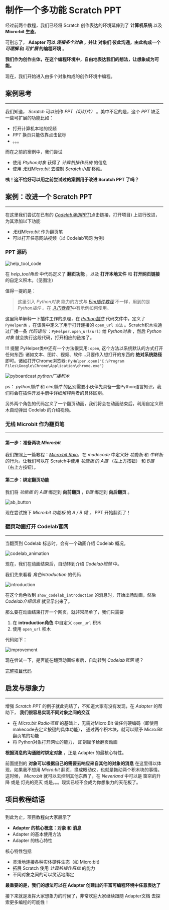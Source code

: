 # 制作一个多功能 Scratch PPT

经过前两个教程，我们已经将 Scratch 创作表达的环境延伸到了 **计算机系统** 以及 **Micro:bit 生态**。

可别忘了， **Adapter 可以 *连接多个对象* ，并让 对象们 彼此沟通，由此构成一个 *可理解* 和 *可扩展* 的编程环境** 。

**我们作为创作主体，在这个编程环境中，自由地表达我们的想法，让想象成为可能。**

现在，我们开始进入由多个对象构成的创作环境中编程。

## 案例思考

---

我们知道， *Scratch* 可以制作 *PPT（幻灯片）* 。美中不足的是，这个 *PPT* 缺乏一些可扩展的功能比如：

- 打开计算机本地的视频
- *PPT* 换页只能依靠点击鼠标
- 。。。

而在之前的案例中，我们尝试

- 使用 *Ptyhon对象* 获得了 *计算机操作系统* 的信息
- 使用 *无线Micro:bit* 去控制 *Scratch小猫* 移动。

**咦！这不恰好可以用之前尝试过的案例用于改进 Scratch PPT 了吗？**

## 案例：改进一个 Scratch PPT

---

在这里我们尝试在已有的 [*Codelab演讲PPT*](https://scratch3v3.codelab.club/?sb3url=https://adapter.codelab.club/sb3/codelab_ppt_base.sb3)(点击链接，打开项目) 上进行改进，为其添加以下功能

- *无线Micro:bit* 作为翻页笔
- 可以打开任意网站视频（以 Codelab官网 为例）

### PPT 源码

![help_tool_code](/img/sppt_htool.png)

在 *help_tool角色* 中代码定义了 **翻页功能** ，以及 **打开本地文件** 和 **打开网页链接** 的自定义积木。（见图注）

值得一提的是：

> 这里引入 *Python对象* 能力的方式与 [*Eim插件教程*](./eim_pt.md) 不一样，用到的是 *Python插件* 。在 [*入门教程1*](../get_start/gs_pyproject.md)中有示例如何使用。

这里简单解释一下插件工作的原理，在 [*Python插件*](/extension_guide/extension_python_kernel/) 代码文件中，定义了 `PyHelper类` ，在该类中定义了用于打开连接的 `open_url 方法` 。Scratch积木块通过广播一条 *代码语句* ：`PyHelper.open_url(url)` 给 *Python对象* ，然后 *Python对象* 就会执行这段代码，打开相应的链接了。

!!! 提醒
    PyHelper类中还有一个方法很实用: `open`, 这个方法以系统默认的方式打开任何东西: 诸如文本、图片、视频、软件...只要传入想打开的东西的 **绝对系统路径** 即可。诸如打开Chrome浏览器: `PyHelper.open("C:\Program Files\Google\Chrome\Application\chrome.exe")`

![pyboardcast](/img/sppt_pyboardcast.png) *python广播积木*

ps： *python插件* 和 *eim插件* 的区别需要小伙伴先具备一些Python语言知识，我们将会在插件开发手册中详细解释两者的具体区别。

另外两个角色的代码定义了一个翻页动画，我们将会在动画结束后，利用自定义积木自动弹出 Codelab 的介绍视频。

### 无线 Microbit 作为翻页笔

---

#### 第一步：准备两块 *Micro:bit*

我们按照上一篇教程：[*Micro:bit Raio*](./microbit_pt.md)，在 *madecode* 中定义好 *功能板* 和 *中转板* 的行为。让我们可以在 Scratch中使用 *功能板* 的 *A键* （左上方按钮） 和 *B键* （右上方按钮）。

#### 第二步：绑定翻页功能

我们将 *功能板* 的 *A键* 绑定到 **向前翻页** ，*B键* 绑定到 **向后翻页** 。

![ab_button](/img/sppt_abbuttou.png)

现在尝试按下 *Micro:bit 功能板* 的 *A / B 键* ， PPT 开始翻页了！

### 翻页动画打开 Codelab官网

---

当翻页到 Codelab 标志时，会有一个动画介绍 Codelab 概况。

![codelab_animation](/img/sppt_anmiation.gif)

现在，我们在动画结束后，自动转到介绍 *Codelab视频* 中。

我们先来看看 *角色introduction* 的代码

![introduction](/img/sppt_introduction.png)

在这个角色收到 `show_codelab_introduction` 的消息时，开始出场动画，然后 *Codelab介绍信息* 就显示出来了。

那么要在动画结束打开一个网页，就非常简单了，我们只需要

1. 在 **introduction角色** 中自定义 `open_url` 积木
2. 使用 `open_url` 积木

代码如下：

![improvement](/img/sppt_openUrl.png)

现在尝试一下，是否能在翻页动画结束后，自动转到 *Codelab官网* 呢？

[完整项目代码](https://scratch3v3.codelab.club/?sb3url=https://adapter.codelab.club/sb3/codelab_ppt_improved.sb3)

## 启发与想象力

---

增强 *Scratch PPT* 的例子就此完结了，不知道大家有没有发现，在 *Adapter* 的帮助下， **我们很容易实现不同对象之间的交互**

- 在 *Micro:bit Radio项目* 的基础上，无需对Micro:Bit 做任何硬编码（即使用makecode去定义按键的具体功能）， 通过两个积木块，就可以赋予 Micro:Bit 翻页笔的功能
- 将 Python对象打开网址的能力， 即刻赋予给翻页动画

**根据消息的沟通随时绑定对象** ，正是 Adapter 的最核心特性。

前面提到的 **对象可以根据自己的需要去响应来自其他的对象的消息** 在这里得以体现，如果我不想用 *Micro:bit* 翻页，换成眼动仪，也就是拖动两个积木块的事情。这时候， *Micro:bit* 就可以去控制其他东西了，在 *Neverland* 中可以是 窗帘的升降 或是 灯光的亮灭 或是。。。现实已经不会成为你想象力的天花板了。

## 项目教程结语

---

到此为止，项目教程向大家展示了

- **Adapter 的核心概念：对象 和 消息**
- Adapter 的基本使用方法
- Adapter 的核心特性

核心特性包括

- 灵活地连接各种实体硬件生态（如 Micro:bit)
- 拓展 Scratch 使用 *计算机操作系统* 的能力
- 不同对象之间的可以灵活地绑定

**最重要的是，我们的想法可以在 Adapter 创建出的丰富可编程环境中任意表达了**

接下来就是发挥大家想象力的时候了，非常欢迎大家继续跟随 Adapter文档 去探索更多编程的可能性！
